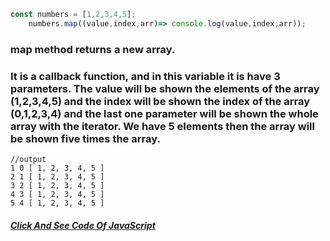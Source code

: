 ```javascript
const numbers = [1,2,3,4,5];
    numbers.map((value,index,arr)=> console.log(value,index,arr));
```
### map method returns a new array.
### It is a callback function, and in this variable it is have 3 parameters. The value will be shown the elements of the array (1,2,3,4,5) and the index will be shown the index of the array (0,1,2,3,4) and the last one parameter will be shown the whole array with the iterator. We have 5 elements then the array will be shown five times the array.


```output
//output
1 0 [ 1, 2, 3, 4, 5 ]
2 1 [ 1, 2, 3, 4, 5 ]
3 2 [ 1, 2, 3, 4, 5 ]
4 3 [ 1, 2, 3, 4, 5 ]
5 4 [ 1, 2, 3, 4, 5 ]
```
##### [Click And See Code Of JavaScript](../js/2.map.js)
